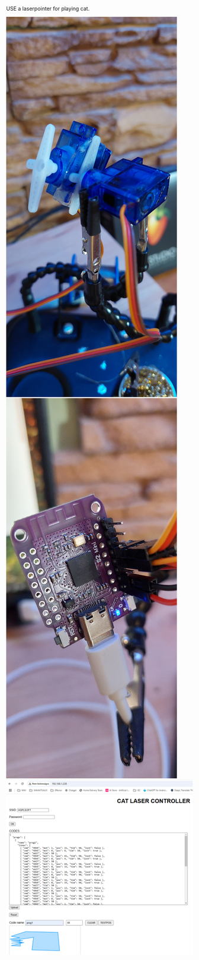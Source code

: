 USE a laserpointer for playing cat. 


![servos](https://github.com/hgabor47/laserpointercat/blob/main/images/servos.jpg)
![servos](https://github.com/hgabor47/laserpointercat/blob/main/images/wemos.jpg)
![servos](https://github.com/hgabor47/laserpointercat/blob/main/images/web.png)
